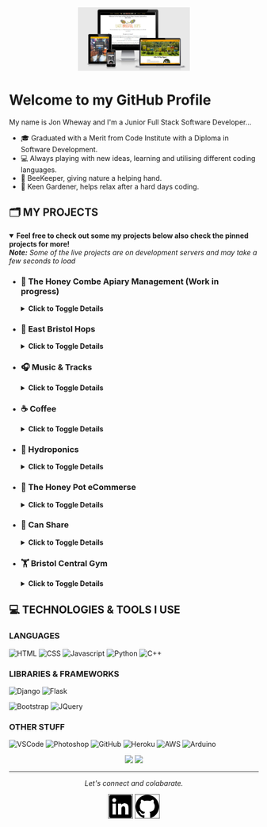 <div align="center">
  <img src="assets/repoimage.jpg" alt="logo image" width="45%"/></a>
 </div>

# Welcome to my GitHub Profile

My name is Jon Wheway and I'm a Junior Full Stack Software Developer...
- 🎓 Graduated with a Merit from Code Institute with a Diploma in Software Development.
- 💻 Always playing with new ideas, learning and utilising different coding languages.
- 🐝 BeeKeeper, giving nature a helping hand.
- 🌿 Keen Gardener, helps relax after a hard days coding.

## 🗂️ MY PROJECTS
<details open>
<summary><b>Feel free to check out some my projects below also check the pinned projects for more!</b></summary>
<summary><em><b>Note:</b> Some of the live projects are on development servers and may take a few seconds to load</em></summary>
  <ul>
    <li>
      <h3>🐝 The Honey Combe Apiary Management (Work in progress)</h3>
      <details>
        <summary><b>Click to Toggle Details</b></summary>
          <br>
          <p><b>Languages Used:</b> HTML, CSS, Python, Django, C++</p>
          <br>
          <p>
            <a href="https://github.com/jonathanw82/thehoneycombAM">
              <img align="center" src="https://github-readme-stats.vercel.app/api/pin/?username=jonathanw82&repo=thehoneycombAM&theme=algolia" />
            </a>
          </p>
          <br>
          <a href="https://honeycomb-am.herokuapp.com/">
            <img src="https://img.shields.io/badge/Check_Out-Live_Page-blueviolet?style=for-the-badge&color=048BFF"/>
          </a>
      </details>
    </li>
    <li>
      <h3>🌱 East Bristol Hops</h3>
      <details>
        <summary><b>Click to Toggle Details</b></summary>
          <br>
          <p><b>Languages Used:</b> HTML, CSS, Javascript, Python, Flask</p>
          <br>
          <p>
            <a href="https://github.com/jonathanw82/eastbristolhops">
              <img align="center" src="https://github-readme-stats.vercel.app/api/pin/?username=jonathanw82&repo=eastbristolhops&theme=algolia" />
            </a>
           </p>
          <br>
          <a href="http://www.eastbristolhops.co.uk/">
            <img src="https://img.shields.io/badge/Check_Out-Live_Page-blueviolet?style=for-the-badge&color=048BFF"/>
          </a>
      </details>
    </li>
    <li>
      <h3>🎧 Music & Tracks</h3>
      <details>
        <summary><b>Click to Toggle Details</b></summary>
          <br>
          <p><b>Languages Used:</b> HTML, CSS, Javascript</p>
          <br>
          <p>
            <a href="https://jonathanw82.github.io/myfavoritetune/">
              <img align="center" src="https://github-readme-stats.vercel.app/api/pin/?username=jonathanw82&repo=myfavoritetune&theme=algolia" />
            </a> 
          </p>
          <br>
          <a href="https://jonathanw82.github.io/myfavoritetune/">
            <img src="https://img.shields.io/badge/Check_Out-Live_Page-blueviolet?style=for-the-badge&color=048BFF"/>
          </a>
      </details>
    </li>
     <li>
      <h3>☕ Coffee</h3>
      <details>
        <summary><b>Click to Toggle Details</b></summary>
          <br>
          <p><b>Languages Used:</b> C++</p>
          <br>
          <p>
            <a href="https://github.com/jonathanw82/Coffee">
              <img align="center" src="https://github-readme-stats.vercel.app/api/pin/?username=jonathanw82&repo=coffee&theme=algolia" />
            </a> 
          </p>
          <br>
          <a href="https://github.com/jonathanw82/Coffee">
            <img src="https://img.shields.io/badge/Check_Out_Readme-There_is_no_live_version_so_please_check_out_the_readme -blueviolet?style=for-the-badge&color=048BFF"/>
          </a>
      </details>
    </li>
     <li>
      <h3>🥗 Hydroponics</h3>
      <details>
        <summary><b>Click to Toggle Details</b></summary>
          <br>
          <p><b>Languages Used:</b> C++</p>
          <br>
          <p>
            <a href="https://github.com/jonathanw82/HydroBigTent/">
              <img align="center" src="https://github-readme-stats.vercel.app/api/pin/?username=jonathanw82&repo=hydrobigtent&theme=algolia" />
            </a> 
          </p>
          <br>
          <a href="https://github.com/jonathanw82/HydroBigTent">
            <img src="https://img.shields.io/badge/Check_Out_Readme-There_is_no_live_version_so_please_check_out_the_readme -blueviolet?style=for-the-badge&color=048BFF"/>
          </a>
      </details>
    </li>
    <li>
      <h3>🍯 The Honey Pot eCommerse</h3>
      <details>
        <summary><b>Click to Toggle Details</b></summary>
          <br>
          <p><b>Languages Used:</b> HTML, CSS, Javascript, Python, Django</p>
          <br>
          <p>
            <a href="https://github.com/jonathanw82/the-honey-pot">
              <img align="center" src="https://github-readme-stats.vercel.app/api/pin/?username=jonathanw82&repo=the-honey-pot&theme=algolia" />
            </a> 
          </p>
          <br>
          <a href="https://jonathanw82-the-honey-pot.herokuapp.com/">
            <img src="https://img.shields.io/badge/Check_Out-Live_Page-blueviolet?style=for-the-badge&color=048BFF"/>
          </a>
      </details>
    </li>
    <li>
      <h3>🍺 Can Share</h3>
      <details>
        <summary><b>Click to Toggle Details</b></summary>
          <br>
          <p><b>Languages Used:</b> HTML, CSS, Javascript, Python</p>
          <br>
          <p>
            <a href="https://github.com/jonathanw82/Can_Share/">
              <img align="center" src="https://github-readme-stats.vercel.app/api/pin/?username=jonathanw82&repo=can_share&theme=algolia" />
            </a> 
          </p>
          <br>
          <a href="https://jonathanw82-canshare.herokuapp.com/">
            <img src="https://img.shields.io/badge/Check_Out-Live_Page-blueviolet?style=for-the-badge&color=048BFF"/>
          </a>
      </details>
    </li>
     <li>
      <h3>🏋️ Bristol Central Gym</h3>
      <details>
        <summary><b>Click to Toggle Details</b></summary>
          <br>
          <p><b>Languages Used:</b> HTML, CSS</p>
          <br>
          <p>
            <a href="https://github.com/jonathanw82/bristol-central-gym">
              <img align="center" src="https://github-readme-stats.vercel.app/api/pin/?username=jonathanw82&repo=bristol-central-gym&theme=algolia" />
            </a> 
          </p>
          <br>
          <a href="https://jonathanw82.github.io/bristol-central-gym/">
            <img src="https://img.shields.io/badge/Check_Out-Live_Page-blueviolet?style=for-the-badge&color=048BFF"/>
          </a>
      </details>
    </li>
  </ul>
</details>

## 💻 TECHNOLOGIES & TOOLS I USE
### LANGUAGES
![HTML](https://img.shields.io/badge/HTML-Language-orange?style=for-the-badge&logo=html5&logoColor=d54f2a&color=d54f2a)
![CSS](https://img.shields.io/badge/CSS-Language-orange?style=for-the-badge&logo=css3&logoColor=d54f2a&color=d54f2a)
![Javascript](https://img.shields.io/badge/Javascript-Language-orange?style=for-the-badge&logo=javascript&logoColor=d54f2a&color=d54f2a)
![Python](https://img.shields.io/badge/Python-Language-orange?style=for-the-badge&logo=python&logoColor=d54f2a&color=d54f2a)
![C++](https://img.shields.io/badge/C%2B%2B-Language-orange?style=for-the-badge&logo=c&logoColor=d54f2a&color=d54f2a)


### LIBRARIES & FRAMEWORKS
![Django](https://img.shields.io/badge/Django-Framework-blueviolet?style=for-the-badge&logo=django&logoColor=d85094&color=d85094)
![Flask](https://img.shields.io/badge/Flask-Framework-blueviolet?style=for-the-badge&logo=flask&logoColor=d85094&color=d85094)
<!-- [React](https://img.shields.io/badge/React_(Still_learning)-Library-blueviolet?style=for-the-badge&logo=react&logoColor=f1d91a&color=f1d91a) -->
![Bootstrap](https://img.shields.io/badge/Bootstrap-Library-blueviolet?style=for-the-badge&logo=bootstrap&logoColor=f1d91a&color=f1d91a)
![JQuery](https://img.shields.io/badge/JQuery-Library-blueviolet?style=for-the-badge&logo=jquery&logoColor=f1d91a&color=f1d91a)

### OTHER STUFF
![VSCode](https://img.shields.io/badge/VSCode-Other-blue?style=for-the-badge&logo=visual-studio&logoColor=0094d0&color=0094d0)
![Photoshop](https://img.shields.io/badge/Photoshop-Other-blue?style=for-the-badge&logo=adobe-photoshop&logoColor=0094d0&color=0094d0)
![GitHub](https://img.shields.io/badge/GitHub-Other-blue?style=for-the-badge&logo=github&logoColor=0094d0&color=0094d0)
![Heroku](https://img.shields.io/badge/Heroku-Other-blue?style=for-the-badge&logo=heroku&logoColor=0094d0&color=0094d0)
![AWS](https://img.shields.io/badge/AWS-Other-blue?style=for-the-badge&logo=amazon&logoColor=0094d0&color=0094d0)
![Arduino](https://img.shields.io/badge/Arduino-Other-blue?style=for-the-badge&logo=arduino&logoColor=0094d0&color=0094d0)

<p align="center">
    <img src="https://github-readme-stats.vercel.app/api?username=jonathanw82&count_private=true&show_icons=true&hide_title=true&theme=cobalt%22" />
    <img src="https://github-readme-stats.vercel.app/api/top-langs/?username=jonathanw82&hide=html&langs_count=4&theme=algolia&layout=compact&theme=cobalt" />
</p>

<hr>
<p align="center">
  <i>Let's connect and colabarate.</i>

  <p align="center">
    <a href="https://www.linkedin.com/in/jonathan-wheway/" alt="Linkedin" target="_blank"><img src="https://github.com/jonathanw82/jonathanw82/blob/main/assets/linkedin.jpg" width="10%"></a>
    <a href="https://github.com/jonathanw82" alt="GitHub" target="_blank"><img src="https://github.com/jonathanw82/jonathanw82/blob/main/assets/github.jpg" width="10%"></a>
  </p>
  
</p>

<!-- Resources -->
<!-- Icons: https://simpleicons.org/ -->
<!-- Emojis: https://emojipedia.org/emoji/ -->
<!-- Shields: https://shields.io/ -->
<!-- Awesome GitHub Profile README's: https://github.com/abhisheknaiidu/awesome-github-profile-readme -->
<!-- Informative Article on GitHub README's: https://towardsdatascience.com/build-a-stunning-readme-for-your-github-profile-9b80434fe5d7 -->
